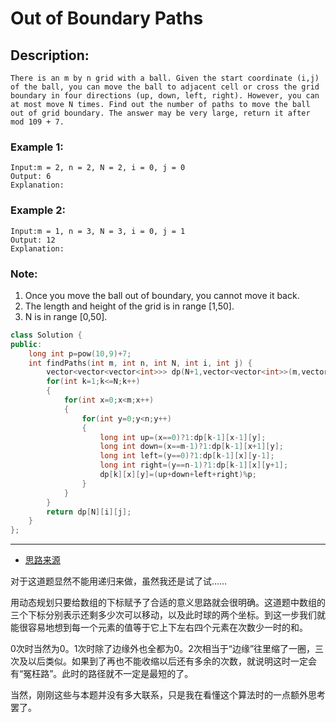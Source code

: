 # Out of Boundary Paths
## Description:
```
There is an m by n grid with a ball. Given the start coordinate (i,j) of the ball, you can move the ball to adjacent cell or cross the grid boundary in four directions (up, down, left, right). However, you can at most move N times. Find out the number of paths to move the ball out of grid boundary. The answer may be very large, return it after mod 109 + 7.
```
### Example 1:
```
Input:m = 2, n = 2, N = 2, i = 0, j = 0
Output: 6
Explanation:
```
### Example 2:
```
Input:m = 1, n = 3, N = 3, i = 0, j = 1
Output: 12
Explanation:
```
### Note:

   1. Once you move the ball out of boundary, you cannot move it back.
   2. The length and height of the grid is in range [1,50].
   3. N is in range [0,50].
```cpp
class Solution {
public:
    long int p=pow(10,9)+7;
    int findPaths(int m, int n, int N, int i, int j) {
        vector<vector<vector<int>>> dp(N+1,vector<vector<int>>(m,vector<int>(n,0)));
        for(int k=1;k<=N;k++)
        {
            for(int x=0;x<m;x++)
            {
                for(int y=0;y<n;y++)
                {
                    long int up=(x==0)?1:dp[k-1][x-1][y];
                    long int down=(x==m-1)?1:dp[k-1][x+1][y];
                    long int left=(y==0)?1:dp[k-1][x][y-1];
                    long int right=(y==n-1)?1:dp[k-1][x][y+1];
                    dp[k][x][y]=(up+down+left+right)%p;
                }
            }
        }
        return dp[N][i][j];
    }
};
```
**************************************
- [思路来源](https://www.cnblogs.com/grandyang/p/6927921.html)

对于这道题显然不能用递归来做，虽然我还是试了试……

用动态规划只要给数组的下标赋予了合适的意义思路就会很明确。这道题中数组的三个下标分别表示还剩多少次可以移动，以及此时球的两个坐标。到这一步我们就能很容易地想到每一个元素的值等于它上下左右四个元素在次数少一时的和。

0次时当然为0。1次时除了边缘外也全都为0。2次相当于“边缘”往里缩了一圈，三次及以后类似。如果到了再也不能收缩以后还有多余的次数，就说明这时一定会有“冤枉路”。此时的路径就不一定是最短的了。

当然，刚刚这些与本题并没有多大联系，只是我在看懂这个算法时的一点额外思考罢了。